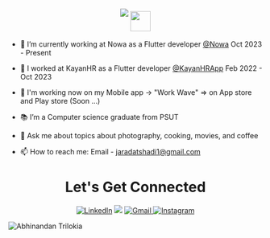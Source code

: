 <div align="center" style="margin-top: 20px;">
    <b>
        <img src="https://readme-typing-svg.herokuapp.com?font=Fira+Code&size=30&pause=1000&color=F7F7F7&random=false&width=700&lines=Hello+there!+🙋+I'm+Shadi+Al+Jaradat" style="display: inline-block; vertical-align: top;">
    </b>
    <img src="https://media.giphy.com/media/hvRJCLFzcasrR4ia7z/giphy.gif" width="40" style="display: inline-block; margin-top: 5px;">
</div>


- 🚀 I’m currently working at Nowa as a Flutter developer [@Nowa](https://www.nowa.dev/) Oct 2023 - Present
  
- 🧾 I worked at KayanHR as a Flutter developer [@KayanHRApp](https://apps.apple.com/jo/app/kayanhr/id1539212937?platform=iphone) Feb 2022 - Oct 2023

- 👀 I'm working now on my Mobile app -> "Work Wave" => on App store and Play store (Soon ...)

- 📚  I’m a Computer science graduate from PSUT

- 💬  Ask me about topics about photography, cooking, movies, and coffee

- 📫 How to reach me: Email - jaradatshadi1@gmail.com


 <h1 align="center">Let's Get Connected</h1>

<div align="center">

<a href="https://www.linkedin.com/in/shadi-al-jaradat/" target="_blank"><img alt="LinkedIn" src="https://img.shields.io/badge/linkedin%20-%230077B5.svg?&style=for-the-badge&logo=linkedin&logoColor=white" /></a>
<a href="https://x.com/shadijaradat01" target="_blank"><img src="https://img.shields.io/badge/twitter-%2300acee.svg?&style=for-the-badge&logo=twitter&logoColor=white&alt=twitter" /></a>
<a href="mailto: jaradatshadi1@gmail.com"><img  alt="Gmail" src="https://img.shields.io/badge/Gmail-D14836?style=for-the-badge&logo=gmail&logoColor=white" />
<a href="https://www.instagram.com/jaradat_shady?utm_source=qr"><img alt="Instagram" src="https://img.shields.io/badge/Instagram-E4405F?style=for-the-badge&logo=instagram&logoColor=white"></a>

</div>

![Abhinandan Trilokia](https://raw.githubusercontent.com/Trilokia/Trilokia/379277808c61ef204768a61bbc5d25bc7798ccf1/bottom_header.svg)

